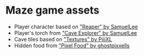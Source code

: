 # Maze game assets

- Player character based on ["Reaper" by SamuelLee](https://samuellee.itch.io/reaper-animated-pixel-art)
- Player's torch from ["Cave Explorer" by SamuelLee](https://samuellee.itch.io/cave-explorer-animated-pixel-art)
- Cave tiles based on ["Textures" by PiiiXL](https://piiixl.itch.io/textures)
- Hidden food from ["Pixel Food" by ghostpixxells](https://ghostpixxells.itch.io/pixelfood)

